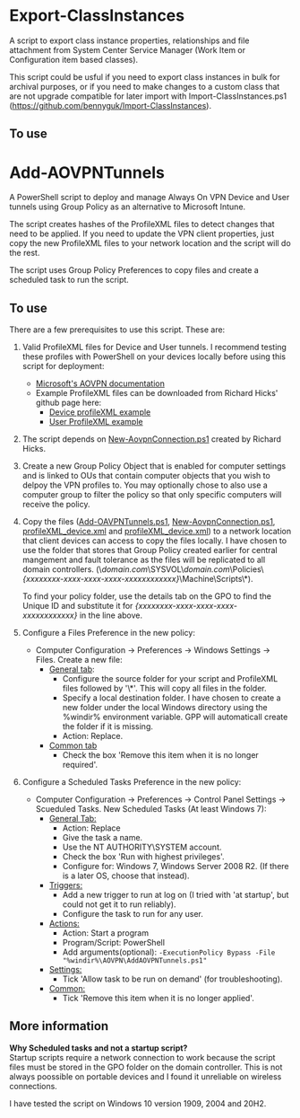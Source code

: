 # Export-ClassInstances
A script to export class instance properties, relationships and file attachment from System Center Service Manager (Work Item or Configuration item based classes).
    
This script could be usful if you need to export class instances in bulk for archival purposes, or if you need to make changes to a custom class that are not upgrade compatible for later import with Import-ClassInstances.ps1 (https://github.com/bennyguk/Import-ClassInstances).

## To use


# Add-AOVPNTunnels
A PowerShell script to deploy and manage Always On VPN Device and User tunnels using Group Policy as an alternative to Microsoft Intune.

The script creates hashes of the ProfileXML files to detect changes that need to be applied. If you need to update the VPN client properties, just copy the new ProfileXML files to your network location and the script will do the rest.

The script uses Group Policy Preferences to copy files and create a scheduled task to run the script.

## To use
There are a few prerequisites to use this script. These are:
1. Valid ProfileXML files for Device and User tunnels. I recommend testing these profiles with PowerShell on your devices locally before using this script for deployment:
   * [Microsoft's AOVPN documentation](https://docs.microsoft.com/en-us/windows-server/remote/remote-access/vpn/always-on-vpn/deploy/vpn-deploy-client-vpn-connections)
   * Example ProfileXML files can be downloaded from Richard Hicks' github page here:
     * [Device profileXML example](https://github.com/richardhicks/aovpn/blob/master/ProfileXML_Device.xml)
     * [User ProfileXML example](https://github.com/richardhicks/aovpn/blob/master/ProfileXML_User.xml)  
3. The script depends on [New-AovpnConnection.ps1](https://github.com/richardhicks/aovpn/blob/master/New-AovpnConnection.ps1) created by Richard Hicks.

3. Create a new Group Policy Object that is enabled for computer settings and is linked to OUs that contain computer objects that you wish to delpoy the VPN profiles to. You may optionally chose to also use a computer group to filter the policy so that only specific computers will receive the policy.  
4. Copy the files ([Add-OAVPNTunnels.ps1](https://github.com/bennyguk/Add-AOVPNTunnels/blob/main/Add-AOVPNTunnels.ps1), [New-AovpnConnection.ps1](https://github.com/richardhicks/aovpn/blob/master/New-AovpnConnection.ps1), [profileXML_device.xml](https://github.com/richardhicks/aovpn/blob/master/ProfileXML_Device.xml) and [profileXML_device.xml](https://github.com/richardhicks/aovpn/blob/master/ProfileXML_User.xml)) to a network location that client devices can access to copy the files locally. I have chosen to use the folder that stores that Group Policy created earlier for central mangement and fault tolerance as the files will be replicated to all domain controllers. (\\*domain.com*\\SYSVOL\\*domain.com*\\Policies\\*{xxxxxxxx-xxxx-xxxx-xxxx-xxxxxxxxxxxx}*\\Machine\\Scripts\\*).

   To find your policy folder, use the details tab on the GPO to find the Unique ID and substitute it for *{xxxxxxxx-xxxx-xxxx-xxxx-xxxxxxxxxxxx}* in the line above.

5. Configure a Files Preference in the new policy:
   * Computer Configuration -> Preferences -> Windows Settings -> Files. Create a new file:
     * [General tab](/images/GPPCreateFileGeneral.JPG?raw=true "GPP Files general tab"):
       * Configure the source folder for your script and ProfileXML files followed by '\\\*'. This will copy all files in the folder.
       * Specify a local destination folder. I have chosen to create a new folder under the local Windows directory using the %windir% environment variable. GPP will automaticall create the folder if it is missing.
       * Action: Replace.
     * [Common tab](/images/GPPCreateFileCommon.JPG?raw=true "GPP Files common tab")
       * Check the box 'Remove this item when it is no longer required'.

6. Configure a Scheduled Tasks Preference in the new policy:
   * Computer Configuration -> Preferences -> Control Panel Settings -> Scueduled Tasks. New Scheduled Tasks (At least Windows 7):
     * [General Tab:](/images/GPPTasksGeneral.JPG?raw=true "GPP Files general tab")
       * Action: Replace
       * Give the task a name.
       * Use the NT AUTHORITY\SYSTEM account.
       * Check the box 'Run with highest privileges'.
       * Configure for: Windows 7, Windows Server 2008 R2. (If there is a later OS, choose that instead).  
     * [Triggers:](/images/GPPTasksTriggers.JPG?raw=true "GPP Files common tab")
       * Add a new trigger to run at log on (I tried with 'at startup', but could not get it to run reliably).
       * Configure the task to run for any user.  
     * [Actions:](/images/GPPTasksActions.JPG?raw=true "GPP Files common tab")
       * Action: Start a program
       * Program/Script: PowerShell
       * Add arguments(optional): `-ExecutionPolicy Bypass -File "%windir%\AOVPN\AddAOVPNTunnels.ps1"`  
     * [Settings:](/images/GPPTasksSettings.JPG?raw=true "GPP Files common tab")
       * Tick 'Allow task to be run on demand' (for troubleshooting).  
     * [Common:](/images/GPPTasksCommon.JPG?raw=true "GPP Files common tab")
       * Tick 'Remove this item when it is no longer applied'.  

## More information
**Why Scheduled tasks and not a startup script?**  
Startup scripts require a network connection to work because the script files must be stored in the GPO folder on the domain controller. This is not always poossible on portable devices and I found it unreliable on wireless connections.

I have tested the script on Windows 10 version 1909, 2004 and 20H2.
